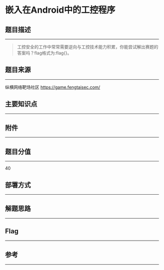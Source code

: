 # 嵌入在Android中的工控程序

## 题目描述
---
> 工控安全的工作中常常需要逆向与工控技术能力积累，你能尝试解出赛题的答案吗？flag格式为:flag{}。

## 题目来源
---
纵横网络靶场社区 https://game.fengtaisec.com/

## 主要知识点
---


## 附件
---


## 题目分值
---
40

## 部署方式
---


## 解题思路
---


## Flag
---


## 参考
---
